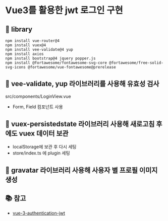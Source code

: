 # Vue3를 활용한 jwt 로그인 구현

## 📌 library
```angular2html
npm install vue-router@4
npm install vuex@4
npm install vee-validate@4 yup
npm install axios
npm install bootstrap@4 jquery popper.js
npm install @fortawesome/fontawesome-svg-core @fortawesome/free-solid-svg-icons @fortawesome/vue-fontawesome@prerelease
```

## 📌 vee-validate, yup 라이브러리를 사용해 유효성 검사
src/components/LoginView.vue
- Form, Field 컴포넌트 사용

## 📌 vuex-persistedstate 라이브러리 사용해 새로고침 후에도 vuex 데이터 보관
- localStorage에 보관 후 다시 세팅
- store/index.ts 에 plugin 세팅

## 📌 gravatar 라이브러리 사용해 사용자 별 프로필 이미지 생성



## 📚 참고
- [vue-3-authentication-jwt](https://www.bezkoder.com/vue-3-authentication-jwt/?__cf_chl_tk=lushZhPF_eDZhle6YDnS01unt7Lx65qD7Hksmz84YHM-1660026009-0-gaNycGzNCNE)
